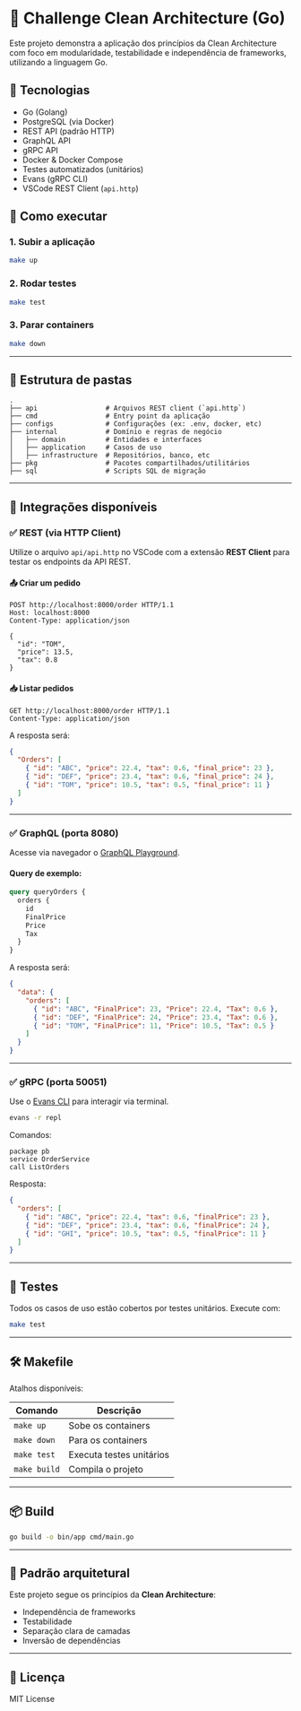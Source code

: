 # 🧱 Challenge Clean Architecture (Go)

Este projeto demonstra a aplicação dos princípios da Clean Architecture com foco em modularidade, testabilidade e independência de frameworks, utilizando a linguagem Go.

## 🧩 Tecnologias

- Go (Golang)
- PostgreSQL (via Docker)
- REST API (padrão HTTP)
- GraphQL API
- gRPC API
- Docker & Docker Compose
- Testes automatizados (unitários)
- Evans (gRPC CLI)
- VSCode REST Client (`api.http`)

## 🚀 Como executar

### 1. Subir a aplicação

```bash
make up
```

### 2. Rodar testes

```bash
make test
```

### 3. Parar containers

```bash
make down
```

---

## 📁 Estrutura de pastas

```
.
├── api                 # Arquivos REST client (`api.http`)
├── cmd                 # Entry point da aplicação
├── configs             # Configurações (ex: .env, docker, etc)
├── internal            # Domínio e regras de negócio
│   ├── domain          # Entidades e interfaces
│   ├── application     # Casos de uso
│   ├── infrastructure  # Repositórios, banco, etc
├── pkg                 # Pacotes compartilhados/utilitários
├── sql                 # Scripts SQL de migração
```

---

## 🔌 Integrações disponíveis

### ✅ REST (via HTTP Client)

Utilize o arquivo `api/api.http` no VSCode com a extensão **REST Client** para testar os endpoints da API REST.

#### 📤 Criar um pedido

```http
POST http://localhost:8000/order HTTP/1.1
Host: localhost:8000
Content-Type: application/json

{
  "id": "TOM",
  "price": 13.5,
  "tax": 0.8
}
```

#### 📥 Listar pedidos

```http
GET http://localhost:8000/order HTTP/1.1
Content-Type: application/json
```

A resposta será:

```json
{
  "Orders": [
    { "id": "ABC", "price": 22.4, "tax": 0.6, "final_price": 23 },
    { "id": "DEF", "price": 23.4, "tax": 0.6, "final_price": 24 },
    { "id": "TOM", "price": 10.5, "tax": 0.5, "final_price": 11 }
  ]
}
```

---

### ✅ GraphQL (porta 8080)

Acesse via navegador o [GraphQL Playground](http://localhost:8080).

#### Query de exemplo:

```graphql
query queryOrders {
  orders {
    id
    FinalPrice
    Price
    Tax
  }
}
```

A resposta será:

```json
{
  "data": {
    "orders": [
      { "id": "ABC", "FinalPrice": 23, "Price": 22.4, "Tax": 0.6 },
      { "id": "DEF", "FinalPrice": 24, "Price": 23.4, "Tax": 0.6 },
      { "id": "TOM", "FinalPrice": 11, "Price": 10.5, "Tax": 0.5 }
    ]
  }
}
```

---

### ✅ gRPC (porta 50051)

Use o [Evans CLI](https://github.com/ktr0731/evans) para interagir via terminal.

```bash
evans -r repl
```

Comandos:

```evans
package pb
service OrderService
call ListOrders
```

Resposta:

```json
{
  "orders": [
    { "id": "ABC", "price": 22.4, "tax": 0.6, "finalPrice": 23 },
    { "id": "DEF", "price": 23.4, "tax": 0.6, "finalPrice": 24 },
    { "id": "GHI", "price": 10.5, "tax": 0.5, "finalPrice": 11 }
  ]
}
```

---

## 🧪 Testes

Todos os casos de uso estão cobertos por testes unitários. Execute com:

```bash
make test
```

---

## 🛠️ Makefile

Atalhos disponíveis:

| Comando         | Descrição                        |
|-----------------|----------------------------------|
| `make up`       | Sobe os containers               |
| `make down`     | Para os containers               |
| `make test`     | Executa testes unitários         |
| `make build`    | Compila o projeto                |

---

## 📦 Build

```bash
go build -o bin/app cmd/main.go
```

---

## 🧼 Padrão arquitetural

Este projeto segue os princípios da **Clean Architecture**:
- Independência de frameworks
- Testabilidade
- Separação clara de camadas
- Inversão de dependências

---

## 📄 Licença

MIT License